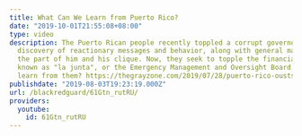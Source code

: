 ```yaml
---
title: What Can We Learn from Puerto Rico?
date: "2019-10-01T21:55:08+08:00"
type: video
description: The Puerto Rican people recently toppled a corrupt governor after the
  discovery of reactionary messages and behavior, along with general malfeasance on
  the part of him and his clique. Now, they seek to topple the financial mismanagers
  known as "la junta", or the Emergency Management and Oversight Board. What can we
  learn from them? https://thegrayzone.com/2019/07/28/puerto-rico-ousts-corrupt-governor-is-la-junta-next/
publishdate: "2019-08-03T19:23:19.000Z"
url: /blackredguard/61Gtn_rutRU/
providers:
  youtube:
    id: 61Gtn_rutRU
---
```

